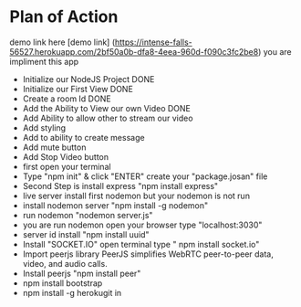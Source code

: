 # Plan of Action
demo link here [demo link]  (https://intense-falls-56527.herokuapp.com/2bf50a0b-dfa8-4eea-960d-f090c3fc2be8)
you are impliment this app 
- Initialize our NodeJS Project DONE
- Initialize our First View DONE
- Create a room Id DONE
- Add the Ability to View our own Video DONE
- Add Ability to allow other to stream our video
- Add styling
- Add to ability to create message
- Add mute button
- Add Stop Video button
- first open your terminal
-  Type "npm init" & click "ENTER" create your "package.josan" file
- Second Step is install express "npm install express" 
- live server install first nodemon but your nodemon is not run 
- install nodemon server "npm install -g nodemon"
- run nodemon "nodemon server.js"
- you are run nodemon open your browser type "localhost:3030"
- server id install "npm install uuid"
- Install "SOCKET.IO" open terminal type " npm install socket.io"
- Import peerjs library PeerJS simplifies WebRTC peer-to-peer data, video, and audio calls.
- Install peerjs "npm install peer"
- npm install bootstrap
- npm install -g herokugit in
